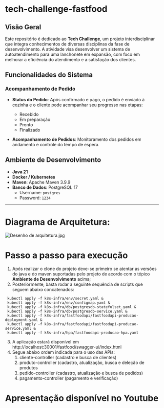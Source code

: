 # tech-challenge-fastfood

## Visão Geral
Este repositório é dedicado ao **Tech Challenge**, um projeto interdisciplinar que integra conhecimentos de diversas disciplinas da fase de desenvolvimento. A atividade visa desenvolver um sistema de autoatendimento para uma lanchonete em expansão, com foco em melhorar a eficiência do atendimento e a satisfação dos clientes.

## Funcionalidades do Sistema

### Acompanhamento de Pedido
- **Status do Pedido**: Após confirmado e pago, o pedido é enviado à cozinha e o cliente pode acompanhar seu progresso nas etapas:
    - Recebido
    - Em preparação
    - Pronto
    - Finalizado

- **Acompanhamento de Pedidos**: Monitoramento dos pedidos em andamento e controle do tempo de espera.

## Ambiente de Desenvolvimento

- **Java 21**
- **Docker / Kubernetes**
- **Maven**: Apache Maven 3.9.9
- **Banco de Dados**: PostgreSQL 17
    - Username: `postgres`
    - Password: `1234`
---

# Diagrama de Arquitetura:

![Desenho de arquitetura.jpg](documentacao%2FDesenho%20de%20arquitetura.jpg)

# Passo a passo para execução

1. Após realizar o clone do projeto deve-se primeiro se atentar as versões do java e do maven suportadas pelo projeto de acordo com o tópico **Ambiente de Desenvolvimento** acima;
2. Posteriormente, basta rodar a seguinte sequência de scripts que seguem abaixo concatenados:
```shell
 kubectl apply -f k8s-infra/env/secret.yaml &
 kubectl apply -f k8s-infra/env/configmap.yaml &
 kubectl apply -f k8s-infra/db/postgresdb-statefulset.yaml &
 kubectl apply -f k8s-infra/db/postgresdb-service.yaml &
 kubectl apply -f k8s-infra/fastfoodapi/fastfoodapi-producao-deployment.yaml &
 kubectl apply -f k8s-infra/fastfoodapi/fastfoodapi-producao-service.yaml & 
 kubectl apply -f k8s-infra/hpa/fastfoodapi-producao-hpa.yaml
```
3. A aplicação estará disponível em http://localhost:30001/fastfood/swagger-ui/index.html
4. Segue abaixo ordem indicada para o uso das APIs:
   1. cliente-controller (cadastro e busca de clientes)
   2. produto-controller (cadastro, atualização, busca e deleção de produtos
   3. pedido-controller (cadastro, atualização e busca de pedidos)
   4. pagamento-controller (pagamento e verificação)

# Apresentação disponível no Youtube

